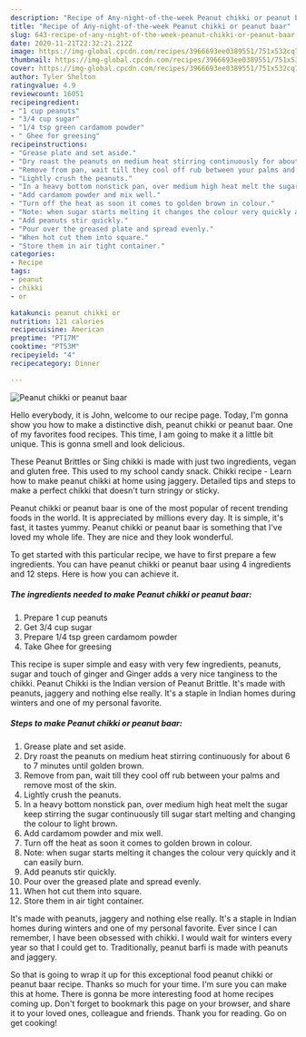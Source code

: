 ```yaml
---
description: "Recipe of Any-night-of-the-week Peanut chikki or peanut baar"
title: "Recipe of Any-night-of-the-week Peanut chikki or peanut baar"
slug: 643-recipe-of-any-night-of-the-week-peanut-chikki-or-peanut-baar
date: 2020-11-21T22:32:21.212Z
image: https://img-global.cpcdn.com/recipes/3966693ee0389551/751x532cq70/peanut-chikki-or-peanut-baar-recipe-main-photo.jpg
thumbnail: https://img-global.cpcdn.com/recipes/3966693ee0389551/751x532cq70/peanut-chikki-or-peanut-baar-recipe-main-photo.jpg
cover: https://img-global.cpcdn.com/recipes/3966693ee0389551/751x532cq70/peanut-chikki-or-peanut-baar-recipe-main-photo.jpg
author: Tyler Shelton
ratingvalue: 4.9
reviewcount: 16051
recipeingredient:
- "1 cup peanuts"
- "3/4 cup sugar"
- "1/4 tsp green cardamom powder"
- " Ghee for greesing"
recipeinstructions:
- "Grease plate and set aside."
- "Dry roast the peanuts on medium heat stirring continuously for about 6 to 7 minutes until golden brown."
- "Remove from pan, wait till they cool off rub between your palms and remove most of the skin."
- "Lightly crush the peanuts."
- "In a heavy bottom nonstick pan, over medium high heat melt the sugar keep stirring the sugar continuously till sugar start melting and changing the colour to light brown."
- "Add cardamom powder and mix well."
- "Turn off the heat as soon it comes to golden brown in colour."
- "Note: when sugar starts melting it changes the colour very quickly and it can easily burn."
- "Add peanuts stir quickly."
- "Pour over the greased plate and spread evenly."
- "When hot cut them into square."
- "Store them in air tight container."
categories:
- Recipe
tags:
- peanut
- chikki
- or

katakunci: peanut chikki or 
nutrition: 121 calories
recipecuisine: American
preptime: "PT17M"
cooktime: "PT53M"
recipeyield: "4"
recipecategory: Dinner

---
```



![Peanut chikki or peanut baar](https://img-global.cpcdn.com/recipes/3966693ee0389551/751x532cq70/peanut-chikki-or-peanut-baar-recipe-main-photo.jpg)

Hello everybody, it is John, welcome to our recipe page. Today, I'm gonna show you how to make a distinctive dish, peanut chikki or peanut baar. One of my favorites food recipes. This time, I am going to make it a little bit unique. This is gonna smell and look delicious.

These Peanut Brittles or Sing chikki is made with just two ingredients, vegan and gluten free. This used to my school candy snack. Chikki recipe - Learn how to make peanut chikki at home using jaggery. Detailed tips and steps to make a perfect chikki that doesn&#39;t turn stringy or sticky.

Peanut chikki or peanut baar is one of the most popular of recent trending foods in the world. It is appreciated by millions every day. It is simple, it's fast, it tastes yummy. Peanut chikki or peanut baar is something that I've loved my whole life. They are nice and they look wonderful.


To get started with this particular recipe, we have to first prepare a few ingredients. You can have peanut chikki or peanut baar using 4 ingredients and 12 steps. Here is how you can achieve it.

<!--inarticleads1-->

##### The ingredients needed to make Peanut chikki or peanut baar:

1. Prepare 1 cup peanuts
1. Get 3/4 cup sugar
1. Prepare 1/4 tsp green cardamom powder
1. Take  Ghee for greesing


This recipe is super simple and easy with very few ingredients, peanuts, sugar and touch of ginger and Ginger adds a very nice tanginess to the chikki. Peanut Chikki is the Indian version of Peanut Brittle. It&#39;s made with peanuts, jaggery and nothing else really. It&#39;s a staple in Indian homes during winters and one of my personal favorite. 

<!--inarticleads2-->

##### Steps to make Peanut chikki or peanut baar:

1. Grease plate and set aside.
1. Dry roast the peanuts on medium heat stirring continuously for about 6 to 7 minutes until golden brown.
1. Remove from pan, wait till they cool off rub between your palms and remove most of the skin.
1. Lightly crush the peanuts.
1. In a heavy bottom nonstick pan, over medium high heat melt the sugar keep stirring the sugar continuously till sugar start melting and changing the colour to light brown.
1. Add cardamom powder and mix well.
1. Turn off the heat as soon it comes to golden brown in colour.
1. Note: when sugar starts melting it changes the colour very quickly and it can easily burn.
1. Add peanuts stir quickly.
1. Pour over the greased plate and spread evenly.
1. When hot cut them into square.
1. Store them in air tight container.


It&#39;s made with peanuts, jaggery and nothing else really. It&#39;s a staple in Indian homes during winters and one of my personal favorite. Ever since I can remember, I have been obsessed with chikki. I would wait for winters every year so that I could get to. Traditionally, peanut barfi is made with peanuts and jaggery. 

So that is going to wrap it up for this exceptional food peanut chikki or peanut baar recipe. Thanks so much for your time. I'm sure you can make this at home. There is gonna be more interesting food at home recipes coming up. Don't forget to bookmark this page on your browser, and share it to your loved ones, colleague and friends. Thank you for reading. Go on get cooking!
